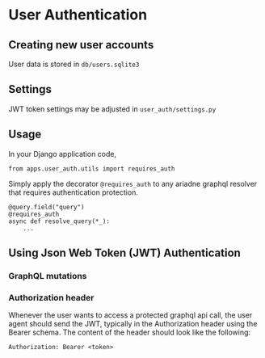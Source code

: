 # User Authentication

## Creating new user accounts

User data is stored in `db/users.sqlite3`

## Settings

JWT token settings may be adjusted in `user_auth/settings.py`

## Usage

In your Django application code,

```
from apps.user_auth.utils import requires_auth
```

Simply apply the decorator `@requires_auth` to any ariadne graphql resolver that requires authentication protection.

```
@query.field("query")
@requires_auth
async def resolve_query(*_):
    ...
```

## Using Json Web Token (JWT) Authentication

### GraphQL mutations

### Authorization header

Whenever the user wants to access a protected graphql api call, the user agent should send the JWT, typically in the Authorization header using the Bearer schema. The content of the header should look like the following:

```
Authorization: Bearer <token>
```
